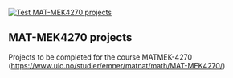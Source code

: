 [![Test MAT-MEK4270 projects](https://github.com/MATMEK-4270/matmek4270-projects/actions/workflows/matmek4270.yml/badge.svg)](https://github.com/MATMEK-4270/matmek4270-projects/actions/workflows/matmek4270.yml)

## MAT-MEK4270 projects

Projects to be completed for the course MATMEK-4270 (https://www.uio.no/studier/emner/matnat/math/MAT-MEK4270/)

